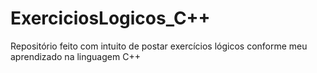 # ExerciciosLogicos_C++
Repositório feito com intuito de postar exercícios lógicos conforme meu aprendizado na linguagem C++

